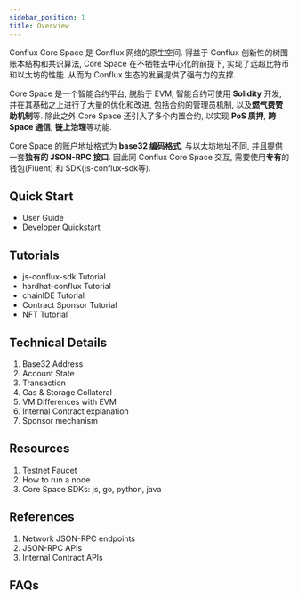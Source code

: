 ```yaml
---
sidebar_position: 1
title: Overview
---
```


Conflux Core Space 是 Conflux 网络的原生空间. 得益于 Conflux 创新性的树图账本结构和共识算法, Core Space 在不牺牲去中心化的前提下, 实现了远超比特币和以太坊的性能. 从而为 Conflux 生态的发展提供了强有力的支撑.

Core Space 是一个智能合约平台, 脱胎于 EVM, 智能合约可使用 **Solidity** 开发, 并在其基础之上进行了大量的优化和改进, 包括合约的管理员机制, 以及**燃气费赞助机制**等. 除此之外 Core Space 还引入了多个内置合约, 以实现 **PoS 质押**, **跨 Space 通信**, **链上治理**等功能.

Core Space 的账户地址格式为 **base32 编码格式**, 与以太坊地址不同, 并且提供一套**独有的 JSON-RPC 接口**. 因此同 Conflux Core Space 交互, 需要使用**专有**的钱包(Fluent) 和 SDK(js-conflux-sdk等).

## Quick Start

* User Guide
* Developer Quickstart

## Tutorials

* js-conflux-sdk Tutorial
* hardhat-conflux Tutorial
* chainIDE Tutorial
* Contract Sponsor Tutorial
* NFT Tutorial

## Technical Details

1. Base32 Address
2. Account State
3. Transaction
4. Gas & Storage Collateral
5. VM Differences with EVM
6. Internal Contract explanation
7. Sponsor mechanism

## Resources

1. Testnet Faucet
2. How to run a node
3. Core Space SDKs: js, go, python, java

## References

1. Network JSON-RPC endpoints
2. JSON-RPC APIs
3. Internal Contract APIs

## FAQs
